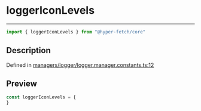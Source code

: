 

# loggerIconLevels

<div class="api-docs__separator" data-reactroot="">

---

</div><div class="api-docs__import" data-reactroot="">

```ts
import { loggerIconLevels } from "@hyper-fetch/core"
```

</div><div class="api-docs__section">

## Description

</div><div class="api-docs__description"><span class="api-docs__do-not-parse">



</span></div><p class="api-docs__definition">

Defined in [managers/logger/logger.manager.constants.ts:12](https://github.com/BetterTyped/hyper-fetch/blob/9cf1f580/packages/core/src/managers/logger/logger.manager.constants.ts#L12)

</p><div class="api-docs__section">

## Preview

</div><div class="api-docs__preview var">

```ts
const loggerIconLevels = {
}
```

</div>